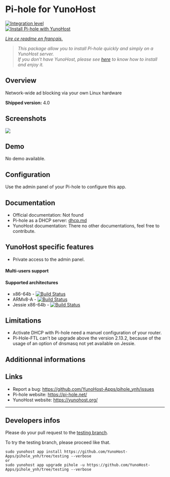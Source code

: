 # Pi-hole for YunoHost

[![Integration level](https://dash.yunohost.org/integration/pihole.svg)](https://dash.yunohost.org/appci/app/pihole)  
[![Install Pi-hole with YunoHost](https://install-app.yunohost.org/install-with-yunohost.png)](https://install-app.yunohost.org/?app=pihole)

*[Lire ce readme en français.](./README_fr.md)*

> *This package allow you to install Pi-hole quickly and simply on a YunoHost server.  
If you don't have YunoHost, please see [here](https://yunohost.org/#/install) to know how to install and enjoy it.*

## Overview
Network-wide ad blocking via your own Linux hardware

**Shipped version:** 4.0

## Screenshots

![](https://i0.wp.com/pi-hole.net/wp-content/uploads/2016/12/dashboard212.png)

## Demo

No demo available.

## Configuration

Use the admin panel of your Pi-hole to configure this app.

## Documentation

* Official documentation: Not found
* Pi-hole as a DHCP server: [dhcp.md](./dhcp.md)
* YunoHost documentation: There no other documentations, feel free to contribute.

## YunoHost specific features

* Private access to the admin panel.

#### Multi-users support

#### Supported architectures

* x86-64b - [![Build Status](https://ci-apps.yunohost.org/jenkins/job/pihole%20(Community)/badge/icon)](https://ci-apps.yunohost.org/jenkins/job/pihole%20(Community)/)
* ARMv8-A - [![Build Status](https://ci-apps-arm.yunohost.org/jenkins/job/pihole%20(Community)%20(%7EARM%7E)/badge/icon)](https://ci-apps-arm.yunohost.org/jenkins/job/pihole%20(Community)%20(%7EARM%7E)/)
* Jessie x86-64b - [![Build Status](https://ci-stretch.nohost.me/jenkins/job/pihole%20(Community)/badge/icon)](https://ci-stretch.nohost.me/jenkins/job/pihole%20(Community)/)

## Limitations

* Activate DHCP with Pi-hole need a manuel configuration of your router.
* Pi-Hole-FTL can't be upgrade above the version 2.13.2, because of the usage of an option of dnsmasq not yet available on Jessie.

## Additionnal informations

## Links

 * Report a bug: https://github.com/YunoHost-Apps/pihole_ynh/issues
 * Pi-hole website: https://pi-hole.net/
 * YunoHost website: https://yunohost.org/

---

Developers infos
----------------

Please do your pull request to the [testing branch](https://github.com/YunoHost-Apps/pihole_ynh/tree/testing).

To try the testing branch, please proceed like that.
```
sudo yunohost app install https://github.com/YunoHost-Apps/pihole_ynh/tree/testing --verbose
or
sudo yunohost app upgrade pihole -u https://github.com/YunoHost-Apps/pihole_ynh/tree/testing --verbose
```
